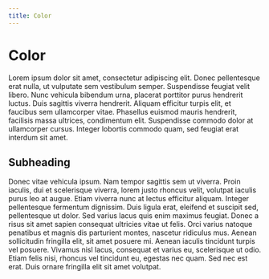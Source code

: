 ```yaml
---
title: Color
---
```


# Color

Lorem ipsum dolor sit amet, consectetur adipiscing elit. Donec pellentesque erat nulla, ut vulputate sem vestibulum semper. Suspendisse feugiat velit libero. Nunc vehicula bibendum urna, placerat porttitor purus hendrerit luctus. Duis sagittis viverra hendrerit. Aliquam efficitur turpis elit, et faucibus sem ullamcorper vitae. Phasellus euismod mauris hendrerit, facilisis massa ultrices, condimentum elit. Suspendisse commodo dolor at ullamcorper cursus. Integer lobortis commodo quam, sed feugiat erat interdum sit amet.

## Subheading

Donec vitae vehicula ipsum. Nam tempor sagittis sem ut viverra. Proin iaculis, dui et scelerisque viverra, lorem justo rhoncus velit, volutpat iaculis purus leo at augue. Etiam viverra nunc at lectus efficitur aliquam. Integer pellentesque fermentum dignissim. Duis ligula erat, eleifend et suscipit sed, pellentesque ut dolor. Sed varius lacus quis enim maximus feugiat. Donec a risus sit amet sapien consequat ultricies vitae ut felis. Orci varius natoque penatibus et magnis dis parturient montes, nascetur ridiculus mus. Aenean sollicitudin fringilla elit, sit amet posuere mi. Aenean iaculis tincidunt turpis vel posuere. Vivamus nisl lacus, consequat et varius eu, scelerisque ut odio. Etiam felis nisi, rhoncus vel tincidunt eu, egestas nec quam. Sed nec est erat. Duis ornare fringilla elit sit amet volutpat.
